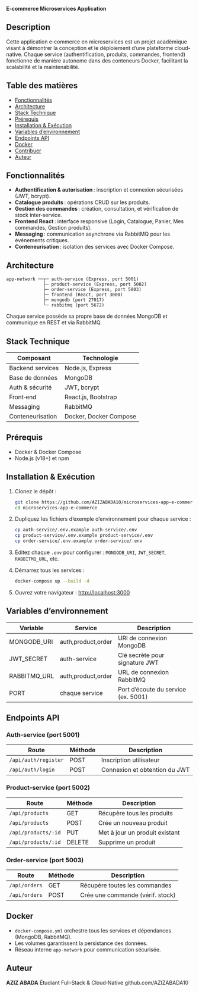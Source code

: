 **E‑commerce Microservices Application** 
## Description
Cette application e‑commerce en microservices est un projet académique visant à démontrer la conception et le déploiement d’une plateforme cloud-native. Chaque service (authentification, produits, commandes, frontend) fonctionne de manière autonome dans des conteneurs Docker, facilitant la scalabilité et la maintenabilité.

## Table des matières

* [Fonctionnalités](#fonctionnalités)
* [Architecture](#architecture)
* [Stack Technique](#stack-technique)
* [Prérequis](#prérequis)
* [Installation & Exécution](#installation--exécution)
* [Variables d’environnement](#variables-denvironnement)
* [Endpoints API](#endpoints-api)
* [Docker](#docker)
* [Contribuer](#contribuer)
* [Auteur](#auteur)

## Fonctionnalités

* **Authentification & autorisation** : inscription et connexion sécurisées (JWT, bcrypt).
* **Catalogue produits** : opérations CRUD sur les produits.
* **Gestion des commandes** : création, consultation, et vérification de stock inter‑service.
* **Frontend React** : interface responsive (Login, Catalogue, Panier, Mes commandes, Gestion produits).
* **Messaging** : communication asynchrone via RabbitMQ pour les événements critiques.
* **Conteneurisation** : isolation des services avec Docker Compose.

## Architecture

```text
app-network ──┬─ auth-service (Express, port 5001)
              ├─ product-service (Express, port 5002)
              ├─ order-service (Express, port 5003)
              ├─ frontend (React, port 3000)
              ├─ mongodb (port 27017)
              └─ rabbitmq (port 5672)
```

Chaque service possède sa propre base de données MongoDB et communique en REST et via RabbitMQ.

## Stack Technique

| Composant        | Technologie            |
| ---------------- | ---------------------- |
| Backend services | Node.js, Express       |
| Base de données  | MongoDB                |
| Auth & sécurité  | JWT, bcrypt            |
| Front‑end        | React.js, Bootstrap    |
| Messaging        | RabbitMQ               |
| Conteneurisation | Docker, Docker Compose |

## Prérequis

* Docker & Docker Compose
* Node.js (v18+) et npm

## Installation & Exécution

1. Clonez le dépôt :

   ```bash
   git clone https://github.com/AZIZABADA10/microservices-app-e-commerce.git
   cd microservices-app-e-commerce
   ```
2. Dupliquez les fichiers d’exemple d’environnement pour chaque service :

   ```bash
   cp auth-service/.env.example auth-service/.env
   cp product-service/.env.example product-service/.env
   cp order-service/.env.example order-service/.env
   ```
3. Éditez chaque `.env` pour configurer : `MONGODB_URI`, `JWT_SECRET`, `RABBITMQ_URL`, etc.
4. Démarrez tous les services :

   ```bash
   docker-compose up --build -d
   ```
5. Ouvrez votre navigateur : [http://localhost:3000](http://localhost:3000)

## Variables d’environnement

| Variable      | Service            | Description                         |
| ------------- | ------------------ | ----------------------------------- |
| MONGODB\_URI  | auth,product,order | URI de connexion MongoDB            |
| JWT\_SECRET   | auth-service       | Clé secrète pour signature JWT      |
| RABBITMQ\_URL | auth,product,order | URL de connexion RabbitMQ           |
| PORT          | chaque service     | Port d’écoute du service (ex. 5001) |

## Endpoints API

### Auth‑service (port 5001)

| Route                | Méthode | Description                   |
| -------------------- | ------- | ----------------------------- |
| `/api/auth/register` | POST    | Inscription utilisateur       |
| `/api/auth/login`    | POST    | Connexion et obtention du JWT |

### Product‑service (port 5002)

| Route               | Méthode | Description                    |
| ------------------- | ------- | ------------------------------ |
| `/api/products`     | GET     | Récupère tous les produits     |
| `/api/products`     | POST    | Crée un nouveau produit        |
| `/api/products/:id` | PUT     | Met à jour un produit existant |
| `/api/products/:id` | DELETE  | Supprime un produit            |

### Order‑service (port 5003)

| Route         | Méthode | Description                      |
| ------------- | ------- | -------------------------------- |
| `/api/orders` | GET     | Récupère toutes les commandes    |
| `/api/orders` | POST    | Crée une commande (vérif. stock) |

## Docker

* `docker-compose.yml` orchestre tous les services et dépendances (MongoDB, RabbitMQ).
* Les volumes garantissent la persistance des données.
* Réseau interne `app-network` pour communication sécurisée.



## Auteur

**AZIZ ABADA**
Étudiant Full‑Stack & Cloud‑Native
github.com/AZIZABADA10
